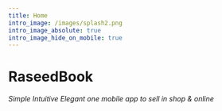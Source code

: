 ```yaml
---
title: Home
intro_image: /images/splash2.png
intro_image_absolute: true
intro_image_hide_on_mobile: true
---
```

# RaseedBook

*Simple Intuitive Elegant one mobile app to sell in shop & online*
